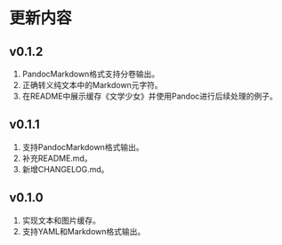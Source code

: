 # 更新内容

## v0.1.2

1. PandocMarkdown格式支持分卷输出。
2. 正确转义纯文本中的Markdown元字符。
3. 在README中展示缓存《文学少女》并使用Pandoc进行后续处理的例子。

## v0.1.1

1. 支持PandocMarkdown格式输出。
2. 补充README.md。
3. 新增CHANGELOG.md。

## v0.1.0

1. 实现文本和图片缓存。
2. 支持YAML和Markdown格式输出。
